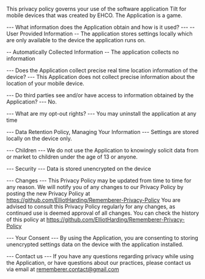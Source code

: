 

This privacy policy governs your use of the software application Tilt for mobile devices that was created by EHCO. The Application is a game.

--- What information does the Application obtain and how is it used? ---
-- User Provided Information --
The application stores settings locally which are only available to the device the application runs on.

-- Automatically Collected Information --
The application collects no information

--- Does the Application collect precise real time location information of the device? ---
This Application does not collect precise information about the location of your mobile device.

--- Do third parties see and/or have access to information obtained by the Application? ---
No.

--- What are my opt-out rights? ---
You may uninstall the application at any time

--- Data Retention Policy, Managing Your Information ---
Settings are stored locally on the device only.

--- Children ---
We do not use the Application to knowingly solicit data from or market to children under the age of 13 or anyone.

--- Security ---
Data is stored unencrypted on the device

--- Changes ---
This Privacy Policy may be updated from time to time for any reason. We will notify you of any changes to our Privacy Policy by posting the new Privacy Policy at https://github.com/ElliotHarding/Rememberer-Privacy-Policy You are advised to consult this Privacy Policy regularly for any changes, as continued use is deemed approval of all changes. You can check the history of this policy at https://github.com/ElliotHarding/Rememberer-Privacy-Policy

--- Your Consent ---
By using the Application, you are consenting to storing unencrypted settings data on the device with the application installed.

--- Contact us ---
If you have any questions regarding privacy while using the Application, or have questions about our practices, please contact us via email at rememberer.contact@gmail.com
